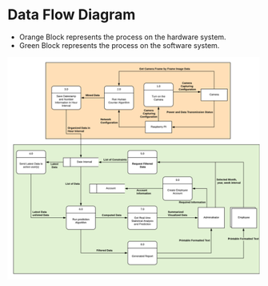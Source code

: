 # Data Flow Diagram
* Orange Block represents the process on the hardware system.
* Green Block represents the process on the software system.

<p align="center">
    <img src="img/DFDs.png">
    <br>
</p>
